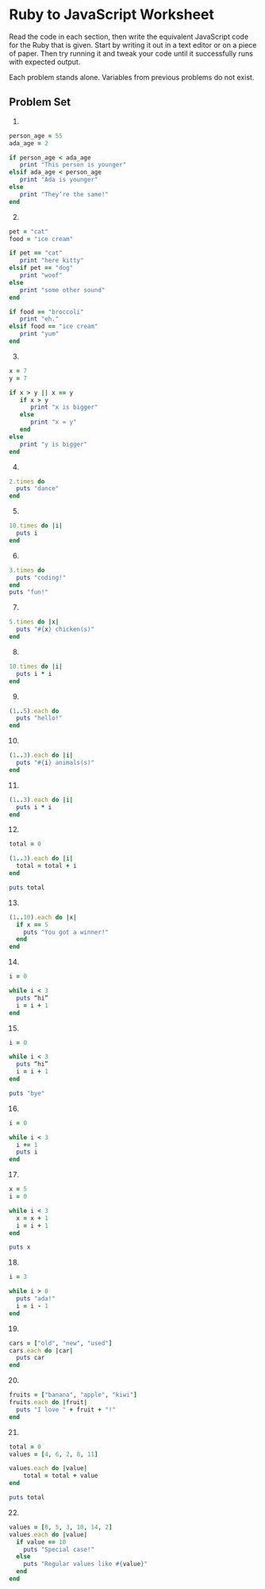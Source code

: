 # Ruby to JavaScript Worksheet

Read the code in each section, then write the equivalent JavaScript code for the Ruby that is given. Start by writing it out in a text editor or on a piece of paper. Then try running it and tweak your code until it successfully runs with expected output.

Each problem stands alone. Variables from previous problems do not exist.

## Problem Set

1.
```ruby
person_age = 55
ada_age = 2

if person_age < ada_age
   print "This person is younger"
elsif ada_age < person_age
   print "Ada is younger"
else
   print "They’re the same!"
end
```

2.
```ruby
pet = "cat"
food = "ice cream"

if pet == "cat"
   print "here kitty"
elsif pet == "dog"
   print "woof"
else
   print "some other sound"
end

if food == "broccoli"
   print "eh."
elsif food == "ice cream"
   print "yum"
end
```

3.
```ruby
x = 7
y = 7

if x > y || x == y
   if x > y
      print "x is bigger"
   else
      print "x = y"
   end
else
   print "y is bigger"
end
```

4.
```ruby
2.times do
  puts "dance"
end
```

5.
```ruby
10.times do |i|
  puts i
end
```

6.
```ruby
3.times do
  puts "coding!"
end
puts "fun!"
```

7.
```ruby
5.times do |x|
  puts "#{x} chicken(s)"
end
```

8.
```ruby
10.times do |i|
  puts i * i
end

```

9.
```ruby
(1..5).each do
  puts "hello!"
end
```

10.
```ruby
(1..3).each do |i|
  puts "#{i} animals(s)"
end
```

11.
```ruby
(1..3).each do |i|
  puts i * i
end
```

12.
```ruby
total = 0

(1..3).each do |i|
  total = total + i
end

puts total
```

13.
```ruby
(1..10).each do |x|
  if x == 5
    puts "You got a winner!"
  end
end
```

14.
```ruby
i = 0

while i < 3
  puts “hi”
  i = i + 1
end
```

15.
```ruby
i = 0

while i < 3
  puts “hi”
  i = i + 1
end

puts "bye"
```

16.
```ruby
i = 0

while i < 3
  i += 1
  puts i
end
```

17.
```ruby
x = 5
i = 0

while i < 3
  x = x + 1
  i = i + 1
end

puts x
```

18.
```ruby
i = 3

while i > 0
  puts "ada!"
  i = i - 1
end
```


19.
```ruby
cars = ["old", "new", "used"]
cars.each do |car|
  puts car
end
```

20.
```ruby
fruits = ["banana", "apple", "kiwi"]
fruits.each do |fruit|
  puts "I love " + fruit + "!"
end
```

21.
```ruby
total = 0
values = [4, 6, 2, 8, 11]

values.each do |value|
    total = total + value
end

puts total
```

22.
```ruby
values = [8, 5, 3, 10, 14, 2]
values.each do |value|
  if value == 10
    puts "Special case!"
  else
    puts "Regular values like #{value}"
  end
end
```
